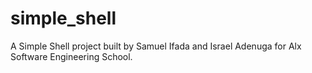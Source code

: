 # simple_shell
A Simple Shell project built by Samuel Ifada and Israel Adenuga for Alx Software Engineering School.
